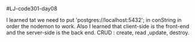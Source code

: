 #LJ-code301-day08

I learned tat we need to put 'postgres://localhost:5432'; in conString in order the nodemon to work. Also I learned that client-side is the front-end and the server-side is the back end. CRUD : create, read ,update, destroy. 
